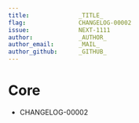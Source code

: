 ```yaml
---
title:              _TITLE_
flag:               CHANGELOG-00002
issue:              NEXT-1111
author:             _AUTHOR_
author_email:       _MAIL_
author_github:      _GITHUB_
---
```

# Core
* CHANGELOG-00002
